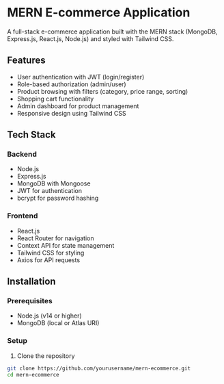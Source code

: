 # MERN E-commerce Application

A full-stack e-commerce application built with the MERN stack (MongoDB, Express.js, React.js, Node.js) and styled with Tailwind CSS.

## Features

- User authentication with JWT (login/register)
- Role-based authorization (admin/user)
- Product browsing with filters (category, price range, sorting)
- Shopping cart functionality
- Admin dashboard for product management
- Responsive design using Tailwind CSS

## Tech Stack

### Backend
- Node.js
- Express.js
- MongoDB with Mongoose
- JWT for authentication
- bcrypt for password hashing

### Frontend
- React.js
- React Router for navigation
- Context API for state management
- Tailwind CSS for styling
- Axios for API requests

## Installation

### Prerequisites
- Node.js (v14 or higher)
- MongoDB (local or Atlas URI)

### Setup

1. Clone the repository
```bash
git clone https://github.com/yourusername/mern-ecommerce.git
cd mern-ecommerce
